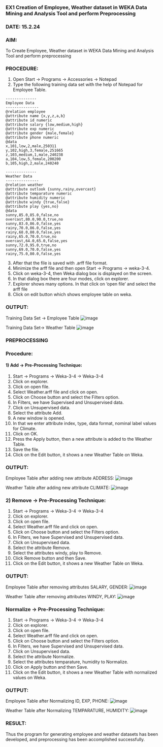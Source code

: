 ### EX1 Creation of Employee, Weather dataset in WEKA Data Mining and Analysis Tool and perform Preprocessing
### DATE: 15.2.24
### AIM: 
  To Create Employee, Weather dataset in WEKA Data Mining and Analysis Tool and perform preprocessing
### PROCEDURE: 
1) Open Start -> Programs -> Accessories -> Notepad
2) Type the following training data set with the help of Notepad for Employee Table.

```
--------------
Employee Data
---------------
@relation employee
@attribute name {x,y,z,a,b}
@attribute id numeric
@attribute salary {low,medium,high}
@attribute exp numeric
@attribute gender {male,female}
@attribute phone numeric
@data
x,101,low,2,male,250311
y,102,high,3,female,251665
z,103,medium,1,male,240238
a,104,low,5,female,200200
b,105,high,2,male,240240

--------------
Weather Data
---------------
@relation weather
@attribute outlook {sunny,rainy,overcast}
@attribute temparature numeric
@attribute humidity numeric
@attribute windy {true,false}
@attribute play {yes,no}
@data
sunny,85.0,85.0,false,no
overcast,80.0,90.0,true,no
sunny,83.0,86.0,false,yes
rainy,70.0,86.0,false,yes
rainy,68.0,80.0,false,yes
rainy,65.0,70.0,true,no
overcast,64.0,65.0,false,yes
sunny,72.0,95.0,true,no
sunny,69.0,70.0,false,yes
rainy,75.0,80.0,false,yes
```
3) After that the file is saved with .arff file format.
4) Minimize the arff file and then open Start -> Programs -> weka-3-4.
5) Click on weka-3-4, then Weka dialog box is displayed on the screen.
6) In that dialog box there are four modes, click on explorer.
7) Explorer shows many options. In that click on ‘open file’ and select the arff file
8) Click on edit button which shows employee table on weka.

### OUTPUT:
Training Data Set -> Employee Table
![image](https://github.com/nithish143257/WDM_EXP1/assets/113762839/2981c52b-fdae-4729-8c78-688ebd5a5d57)

Training Data Set-> Weather Table
![image](https://github.com/nithish143257/WDM_EXP1/assets/113762839/846212c7-8461-4c73-8614-f919c5ffa241)

### PREPROCESSING
### Procedure:
#### 1) Add -> Pre-Processing Technique:
1) Start -> Programs -> Weka-3-4 -> Weka-3-4
2) Click on explorer.
3) Click on open file.
4) Select Weather.arff file and click on open.
5) Click on Choose button and select the Filters option.
6) In Filters, we have Supervised and Unsupervised data.
7) Click on Unsupervised data.
8) Select the attribute Add.
9) A new window is opened.
10) In that we enter attribute index, type, data format, nominal label values for Climate.
11) Click on OK.
12) Press the Apply button, then a new attribute is added to the Weather Table.
13) Save the file.
14) Click on the Edit button, it shows a new Weather Table on Weka.

### OUTPUT:

Employee Table after adding new attribute ADDRESS:
![image](https://github.com/nithish143257/WDM_EXP1/assets/113762839/d34636d3-e509-4b7e-add0-668223f5b945)

Weather Table after adding new attribute CLIMATE:
![image](https://github.com/nithish143257/WDM_EXP1/assets/113762839/cfbb8b88-fdb0-4a99-bfcc-56e0dbd51dcd)


### 2) Remove -> Pre-Processing Technique:

1) Start -> Programs -> Weka-3-4 -> Weka-3-4
2) Click on explorer.
3) Click on open file.
4) Select Weather.arff file and click on open.
5) Click on Choose button and select the Filters option.
6) In Filters, we have Supervised and Unsupervised data.
7) Click on Unsupervised data.
8) Select the attribute Remove.
9) Select the attributes windy, play to Remove.
10) Click Remove button and then Save.
11) Click on the Edit button, it shows a new Weather Table on Weka.

### OUTPUT:
Employee Table after removing attributes SALARY, GENDER:
![image](https://github.com/nithish143257/WDM_EXP1/assets/113762839/94e0e00a-03e0-4b12-9198-9d548651e1bd)

Weather Table after removing attributes WINDY, PLAY:
![image](https://github.com/nithish143257/WDM_EXP1/assets/113762839/5cb55dff-04dc-4cf2-bbe7-a756d0b1d039)

### Normalize -> Pre-Processing Technique:


1) Start -> Programs -> Weka-3-4 -> Weka-3-4
2) Click on explorer.
3) Click on open file.
4) Select Weather.arff file and click on open.
5) Click on Choose button and select the Filters option.
6) In Filters, we have Supervised and Unsupervised data.
7) Click on Unsupervised data.
8) Select the attribute Normalize.
9) Select the attributes temparature, humidity to Normalize.
10) Click on Apply button and then Save.
11) Click on the Edit button, it shows a new Weather Table with normalized values on Weka.

### OUTPUT:
Employee Table after Normalizing ID, EXP, PHONE:
![image](https://github.com/nithish143257/WDM_EXP1/assets/113762839/883a8d05-a9a8-4e63-9ed3-07655752c5ff)

Weather Table after Normalizing TEMPARATURE, HUMIDITY:
![image](https://github.com/nithish143257/WDM_EXP1/assets/113762839/bbea2b90-34a0-4aa3-82cf-6793286e9ab0)


### RESULT: 
  Thus the program for generating employee and weather datasets has been developed, and preprocessing has been accomplished successfully.
